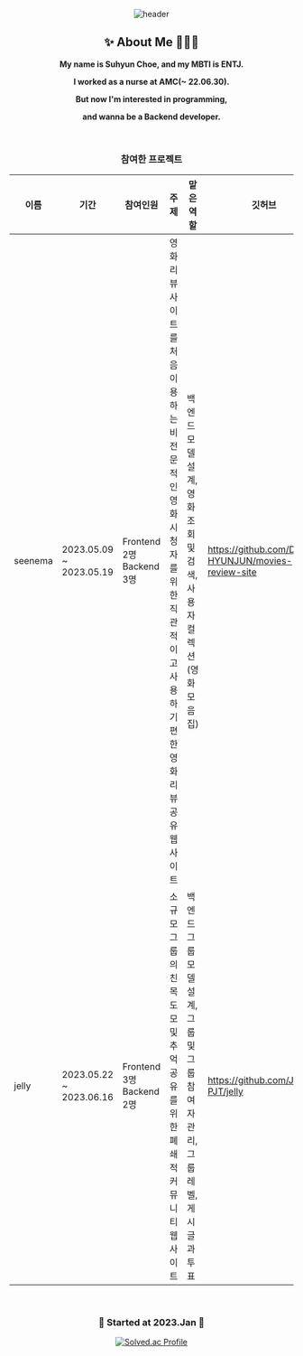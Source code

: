 <div align="center">

![header](https://capsule-render.vercel.app/api?type=waving&color=auto&customColorList=12&height=200&section=header&text=Hello%20I'm%20Suhyun🙌&fontSize=50&fontAlignY=40)
 
  ## ✨ About Me 🙋‍♀️✨
  
  __My name is Suhyun Choe, and my MBTI is ENTJ.__
 
  __I worked as a nurse at AMC(~ 22.06.30).__
  
  __But now I'm interested in programming,__
 
  __and wanna be a Backend developer.__
 
<br>
 
 ### 참여한 프로젝트
 |이름|기간|참여인원|주제|맡은 역할|깃허브|
 |------------|---|--------|---------|--------|------|
 |seenema|2023.05.09 ~ 2023.05.19|Frontend 2명<br>Backend 3명|영화 리뷰 사이트를 처음 이용하는 비전문적인 영화 시청자를 위한 직관적이고 사용하기 편한 영화 리뷰 공유 웹사이트|백엔드<br>모델 설계, 영화 조회 및 검색, 사용자 컬렉션(영화 모음집)|https://github.com/DT-HYUNJUN/movies-review-site|
 |jelly|2023.05.22 ~ 2023.06.16|Frontend 3명<br>Backend 2명|소규모 그룹의 친목 도모 및 추억 공유를 위한 폐쇄적 커뮤니티 웹사이트|백엔드<br>그룹 모델 설계, 그룹 및 그룹 참여자 관리, 그룹 레벨, 게시글과 투표|https://github.com/JELLY-PJT/jelly|
 
 
<br>

  ### 🌱 Started at 2023.Jan 🌱

  [![Solved.ac Profile](http://mazassumnida.wtf/api/v2/generate_badge?boj=suhyun9252)](https://solved.ac/suhyun9252/)

</div>
<Backend>
